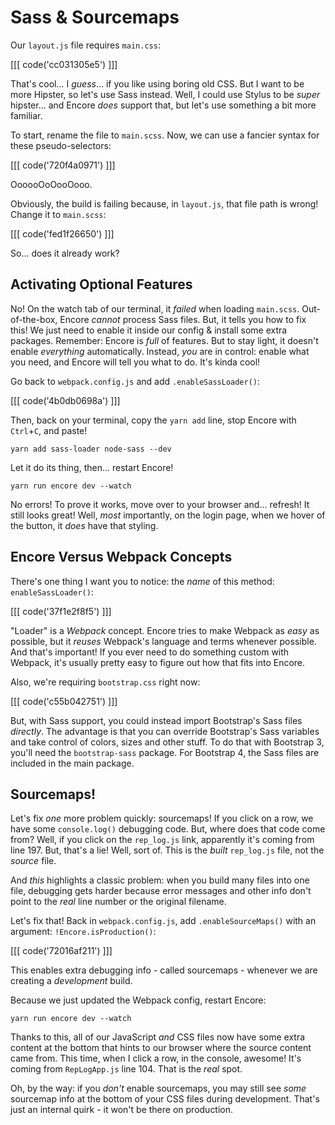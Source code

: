 # Sass & Sourcemaps

Our `layout.js` file requires `main.css`:

[[[ code('cc031305e5') ]]]

That's cool... I *guess*... if you like using boring old CSS. But I want to be more
Hipster, so let's use Sass instead. Well, I could use Stylus to be *super* hipster...
and Encore *does* support that, but let's use something a bit more familiar.

To start, rename the file to  `main.scss`. Now, we can use a fancier syntax for these
pseudo-selectors:

[[[ code('720f4a0971') ]]]

OooooOoOooOooo.

Obviously, the build is failing because, in `layout.js`, that file path is wrong!
Change it to `main.scss`:

[[[ code('fed1f26650') ]]]

So... does it already work?

## Activating Optional Features

No! On the watch tab of our terminal, it *failed* when loading `main.scss`.
Out-of-the-box, Encore *cannot* process Sass files. But, it tells you how to fix
this! We just need to enable it inside our config & install some extra packages.
Remember: Encore is *full* of features. But to stay light, it doesn't enable
*everything* automatically. Instead, *you* are in control: enable what you need,
and Encore will tell you what to do. It's kinda cool!

Go back to `webpack.config.js` and add `.enableSassLoader()`:

[[[ code('4b0db0698a') ]]]

Then, back on your terminal, copy the `yarn add` line, stop Encore with `Ctrl`+`C`,
and paste!

```terminal
yarn add sass-loader node-sass --dev
```

Let it do its thing, then... restart Encore!

```terminal
yarn run encore dev --watch
```

No errors! To prove it works, move over to your browser and... refresh! It still
looks great! Well, *most* importantly, on the login page, when we hover of the button,
it *does* have that styling.

## Encore Versus Webpack Concepts

There's one thing I want you to notice: the *name* of this method: `enableSassLoader()`:

[[[ code('37f1e2f8f5') ]]]

"Loader" is a *Webpack* concept. Encore tries to make Webpack as *easy* as possible,
but it *reuses* Webpack's language and terms whenever possible. And that's important!
If you ever need to do something custom with Webpack, it's usually pretty easy to
figure out how that fits into Encore. 

Also, we're requiring `bootstrap.css` right now:

[[[ code('c55b042751') ]]]

But, with Sass support, you could instead import Bootstrap's Sass files *directly*.
The advantage is that you can override Bootstrap's Sass variables and take control
of colors, sizes and other stuff. To do that with Bootstrap 3, you'll need the
`bootstrap-sass` package. For Bootstrap 4, the Sass files are included in the main
package.

## Sourcemaps!

Let's fix *one* more problem quickly: sourcemaps! If you click on a row, we have
some `console.log()` debugging code. But, where does that code come from? Well, if
you click on the `rep_log.js` link, apparently it's coming from line 197. But, that's
a lie! Well, sort of. This is the *built* `rep_log.js` file, not the *source* file.

And *this* highlights a classic problem: when you build many files into one file,
debugging gets harder because error messages and other info don't point to the
*real* line number or the original filename.

Let's fix that! Back in `webpack.config.js`, add `.enableSourceMaps()` with an
argument: `!Encore.isProduction()`:

[[[ code('72016af211') ]]]

This enables extra debugging info - called sourcemaps - whenever we are creating
a *development* build.

Because we just updated the Webpack config, restart Encore:

```terminal
yarn run encore dev --watch
```

Thanks to this, all of our JavaScript *and* CSS files now have some extra content
at the bottom that hints to our browser where the source content came from. This
time, when I click a row, in the console, awesome! It's coming from `RepLogApp.js`
line 104. That is the *real* spot.

Oh, by the way: if you *don't* enable sourcemaps, you may still see *some* sourcemap
info at the bottom of your CSS files during development. That's just an internal
quirk - it won't be there on production.
